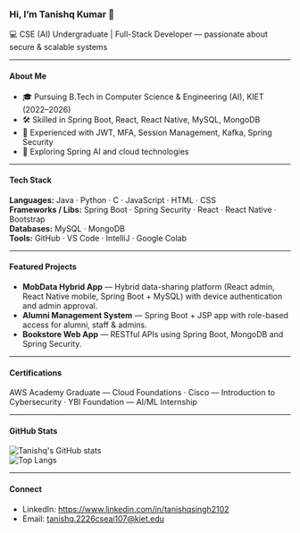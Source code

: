 ### Hi, I’m Tanishq Kumar 👋

💻 CSE (AI) Undergraduate | Full-Stack Developer — passionate about secure & scalable systems

---

#### About Me
- 🎓 Pursuing B.Tech in Computer Science & Engineering (AI), KIET (2022–2026)  
- 🛠 Skilled in Spring Boot, React, React Native, MySQL, MongoDB  
- 🔑 Experienced with JWT, MFA, Session Management, Kafka, Spring Security  
- 🌱 Exploring Spring AI and cloud technologies

---

#### Tech Stack
**Languages:** Java · Python · C · JavaScript · HTML · CSS  
**Frameworks / Libs:** Spring Boot · Spring Security · React · React Native · Bootstrap  
**Databases:** MySQL · MongoDB  
**Tools:** GitHub · VS Code · IntelliJ · Google Colab

---

#### Featured Projects
- **MobData Hybrid App** — Hybrid data-sharing platform (React admin, React Native mobile, Spring Boot + MySQL) with device authentication and admin approval.  
- **Alumni Management System** — Spring Boot + JSP app with role-based access for alumni, staff & admins.  
- **Bookstore Web App** — RESTful APIs using Spring Boot, MongoDB and Spring Security.

---

#### Certifications
AWS Academy Graduate — Cloud Foundations · Cisco — Introduction to Cybersecurity · YBI Foundation — AI/ML Internship

---

#### GitHub Stats
![Tanishq's GitHub stats](https://github-readme-stats.vercel.app/api?username=Tanishq201206&show_icons=true&theme=radical)  
![Top Langs](https://github-readme-stats.vercel.app/api/top-langs/?username=Tanishq201206&layout=compact&theme=radical)

---

#### Connect
- LinkedIn: https://www.linkedin.com/in/tanishqsingh2102  
- Email: tanishq.2226cseai107@kiet.edu

